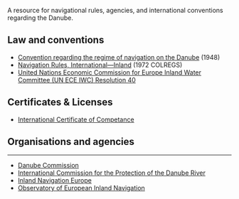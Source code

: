 A resource for navigational rules, agencies, and international conventions regarding the Danube.

## Law and conventions
- [Convention regarding the regime of navigation on the Danube](http://www.danubecommission.org/index.php/en_US/convention#3) (1948)
- [Navigation Rules, International—Inland](http://www.navcen.uscg.gov/pdf/navRules/navrules.pdf) (1972 COLREGS)
- [United Nations Economic Commission for Europe Inland Water Committee (UN ECE IWC) Resolution 40 ](http://www.unece.org/fileadmin/DAM/trans/doc/2013/sc3wp3/ECE-TRANS-SC3-147-rev3e.pdf)

## Certificates & Licenses
- [International Certificate of Competance](https://en.wikipedia.org/wiki/International_Certificate_of_Competence)

## Organisations and agencies
-------------
- [Danube Commission](http://www.danubecommission.org/)
- [International Commission for the Protection of the Danube River](http://www.icpdr.org/main/)
- [Inland Navigation Europe](http://www.inlandnavigation.eu/home/)
- [Observatory of European Inland Navigation](http://www.inland-navigation.org/)
